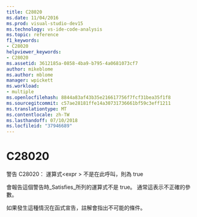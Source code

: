 ```yaml
---
title: C28020
ms.date: 11/04/2016
ms.prod: visual-studio-dev15
ms.technology: vs-ide-code-analysis
ms.topic: reference
f1_keywords:
- C28020
helpviewer_keywords:
- C28020
ms.assetid: 3612185a-0858-4ba9-b795-4a0681073cf7
author: mikeblome
ms.author: mblome
manager: wpickett
ms.workload:
- multiple
ms.openlocfilehash: 8844a83af43b35e216617756f7fcf31bea35f1f8
ms.sourcegitcommit: c57ae28181ffe14a30731736661bf59c3eff1211
ms.translationtype: MT
ms.contentlocale: zh-TW
ms.lasthandoff: 07/10/2018
ms.locfileid: "37946689"
---
```

# <a name="c28020"></a>C28020
警告 C28020： 運算式\<expr > 不是在此呼叫，則為 true

 會報告這個警告時\_Satisfies\_所列的運算式不是 true。 通常這表示不正確的參數。

 如果發生這種情況在函式宣告，註解會指出不可能的條件。